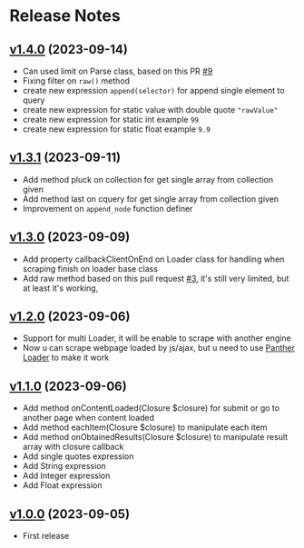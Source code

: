 # Release Notes

## [v1.4.0](https://github.com/cacing69/cquery/compare/v1.4.0...v1.3.1) (2023-09-14)

- Can used limit on Parse class, based on this PR [#9](https://github.com/cacing69/cquery/pull/9)
- Fixing filter on `raw()` method
- create new expression `append(selector)` for append single element to query
- create new expression for static value with double quote `"rawValue"`
- create new expression for static int  example `99`
- create new expression for static float  example `9.9`

## [v1.3.1](https://github.com/cacing69/cquery/compare/v1.3.1...v1.3.0) (2023-09-11)

- Add method pluck on collection for get single array from collection given
- Add method last on cquery for get single array from collection given
- Improvement on `append_node` function definer

## [v1.3.0](https://github.com/cacing69/cquery/compare/v1.2.0...v1.3.0) (2023-09-09)

- Add property callbackClientOnEnd on Loader class for handling when scraping finish on loader base class
- Add raw method based on this pull request [#3](https://github.com/cacing69/cquery/pull/3), it's still very limited, but at least it's working,

## [v1.2.0](https://github.com/cacing69/cquery/compare/v1.1.0...v1.2.0) (2023-09-06)

- Support for multi Loader, it will be enable to scrape with another engine
- Now u can scrape webpage loaded by js/ajax, but u need to use [Panther Loader](https://github.com/cacing69/cquery-panther-loader) to make it work

## [v1.1.0](https://github.com/cacing69/cquery/compare/v1.0.0...v1.1.0) (2023-09-06)

- Add method onContentLoaded(Closure $closure) for submit or go to another page when content loaded
- Add method eachItem(Closure $closure) to manipulate each item
- Add method onObtainedResults(Closure $closure) to manipulate result array with closure callback
- Add single quotes expression
- Add String expression
- Add Integer expression
- Add Float expression

## [v1.0.0](https://github.com/cacing69/cquery/releases/tag/v1.0.0) (2023-09-05)

- First release
